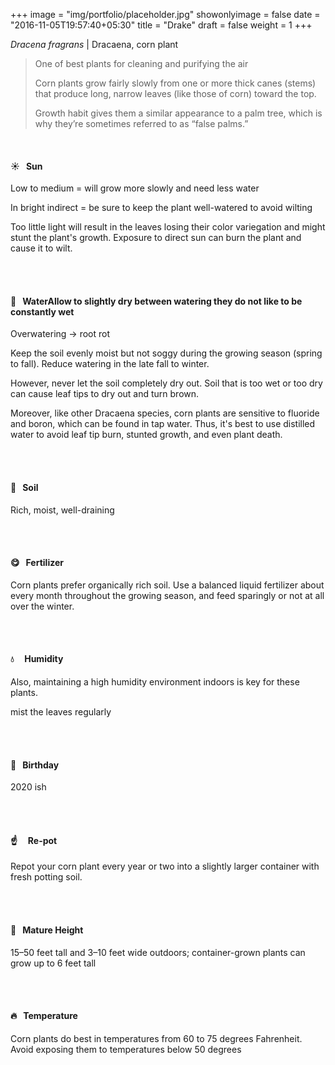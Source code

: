 +++
image = "img/portfolio/placeholder.jpg"
showonlyimage = false
date = "2016-11-05T19:57:40+05:30"
title = "Drake"
draft = false
weight = 1
+++

*Dracena fragrans* | Dracaena, corn plant
<!--more-->

> One of best plants for cleaning and purifying the air
>
>Corn plants grow fairly slowly from one or more thick canes (stems) that produce long, narrow leaves (like those of corn) toward the top.
>
>Growth habit gives them a similar appearance to a palm tree, which is why they’re sometimes referred to as “false palms.”

</br>

#### :sunny:  &nbsp; Sun
Low to medium = will grow more slowly and need less water

In bright indirect = be sure to keep the plant well-watered to avoid wilting

Too little light will result in the leaves losing their color variegation and might stunt the plant's growth. Exposure to direct sun can burn the plant and cause it to wilt.

</br></br>

#### :ocean:  &nbsp; WaterAllow to slightly dry between watering they do not like to be constantly wet

Overwatering → root rot

Keep the soil evenly moist but not soggy during the growing season (spring to fall). Reduce watering in the late fall to winter.

However, never let the soil completely dry out. Soil that is too wet or too dry can cause leaf tips to dry out and turn brown.

Moreover, like other Dracaena species, corn plants are sensitive to fluoride and boron, which can be found in tap water. Thus, it's best to use distilled water to avoid leaf tip burn, stunted growth, and even plant death.

</br></br>

#### :seedling:  &nbsp; Soil
Rich, moist, well-draining

</br></br>

#### :yum:  &nbsp; Fertilizer
Corn plants prefer organically rich soil. Use a balanced liquid fertilizer about every month throughout the growing season, and feed sparingly or not at all over the winter.

</br></br>

#### :droplet: &nbsp; &nbsp; Humidity
Also, maintaining a high humidity environment indoors is key for these plants.

mist the leaves regularly

</br></br>

#### :cake:  &nbsp; Birthday
2020 ish

</br></br>

#### :point_up:  &nbsp;&nbsp;&nbsp; Re-pot
Repot your corn plant every year or two into a slightly larger container with fresh potting soil.

</br></br>

#### :triumph:  &nbsp; Mature Height
15–50 feet tall and 3–10 feet wide outdoors; container-grown plants can grow up to 6 feet tall

</br></br>

#### :fire:  &nbsp; Temperature
Corn plants do best in temperatures from 60 to 75 degrees Fahrenheit. Avoid exposing them to temperatures below 50 degrees

</br></br>

